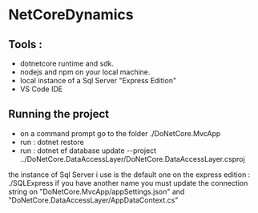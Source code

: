 # NetCoreDynamics

## Tools :
- dotnetcore runtime and sdk.
- nodejs and npm on your local machine.
- local instance of a Sql Server "Express Edition"
- VS Code IDE

## Running the project
- on a command prompt go to the folder ./DoNetCore.MvcApp
- run : 
    dotnet restore
- run : dotnet ef database update --project ../DoNetCore.DataAccessLayer/DoNetCore.DataAccessLayer.csproj

the instance of Sql Server i use is the default one on the express edition : ./SQLExpress
if you have another name you must update the connection string on "DoNetCore.MvcApp/appSettings.json" and "DoNetCore.DataAccessLayer/AppDataContext.cs"
